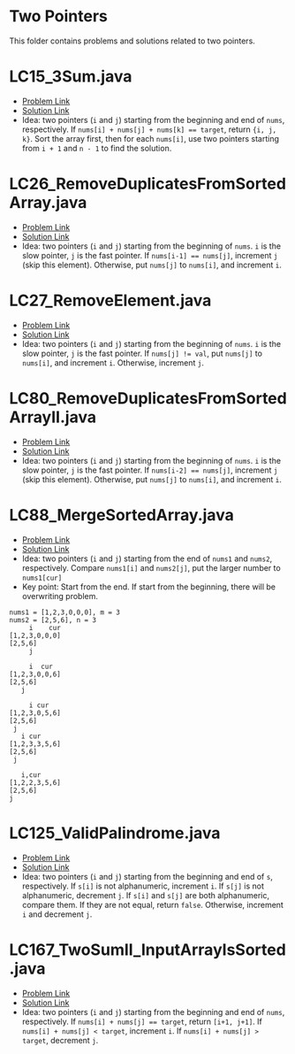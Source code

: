 # Two Pointers
This folder contains problems and solutions related to two pointers.

# LC15_3Sum.java
* [Problem Link](https://leetcode.com/problems/3sum/)
* [Solution Link](../../LC0001_1000/LC0011_0020/LC0015_3Sum.java)
* Idea: two pointers (`i` and `j`) starting from the beginning and end of `nums`, respectively. If `nums[i] + nums[j] + nums[k] == target`, return `{i, j, k}`. Sort the array first, then for each `nums[i]`, use two pointers starting from `i + 1` and `n - 1` to find the solution.

# LC26_RemoveDuplicatesFromSortedArray.java
* [Problem Link](https://leetcode.com/problems/remove-duplicates-from-sorted-array/)
* [Solution Link](../../LC0001_1000/LC0001_0100/LC0026_RemoveDuplicatesFromSortedArray.java)
* Idea: two pointers (`i` and `j`) starting from the beginning of `nums`. `i` is the slow pointer, `j` is the fast pointer. If `nums[i-1] == nums[j]`, increment `j` (skip this element). Otherwise, put `nums[j]` to `nums[i]`, and increment `i`.

# LC27_RemoveElement.java
* [Problem Link](https://leetcode.com/problems/remove-element/)
* [Solution Link](../../LC0001_1000/LC0001_0100/LC0027_RemoveElement.java)
* Idea: two pointers (`i` and `j`) starting from the beginning of `nums`. `i` is the slow pointer, `j` is the fast pointer. If `nums[j] != val`, put `nums[j]` to `nums[i]`, and increment `i`. Otherwise, increment `j`.

# LC80_RemoveDuplicatesFromSortedArrayII.java
* [Problem Link](https://leetcode.com/problems/remove-duplicates-from-sorted-array-ii/)
* [Solution Link](../../LC0001_1000/LC0071_0080/LC0080_RemoveDuplicatesFromSortedArrayII.java)
* Idea: two pointers (`i` and `j`) starting from the beginning of `nums`. `i` is the slow pointer, `j` is the fast pointer. If `nums[i-2] == nums[j]`, increment `j` (skip this element). Otherwise, put `nums[j]` to `nums[i]`, and increment `i`. 

# LC88_MergeSortedArray.java
* [Problem Link](https://leetcode.com/problems/merge-sorted-array/)
* [Solution Link](../../LC0001_1000/LC0001_0100/LC0088_MergeSortedArray.java)
* Idea: two pointers (`i` and `j`) starting from the end of `nums1` and `nums2`, respectively. Compare `nums1[i]` and `nums2[j]`, put the larger number to `nums1[cur]`
* Key point: Start from the end. If start from the beginning, there will be overwriting problem.
```
nums1 = [1,2,3,0,0,0], m = 3
nums2 = [2,5,6], n = 3
     i    cur
[1,2,3,0,0,0]
[2,5,6]
     j

     i  cur
[1,2,3,0,0,6]
[2,5,6]
   j

     i cur
[1,2,3,0,5,6]
[2,5,6]
 j
   i cur
[1,2,3,3,5,6]
[2,5,6]
 j

   i,cur
[1,2,2,3,5,6]
[2,5,6]
j
```
# LC125_ValidPalindrome.java
* [Problem Link](https://leetcode.com/problems/valid-palindrome/)
* [Solution Link](../../LC0001_1000/LC0121_0130/LC0125_ValidPalindrome.java)
* Idea: two pointers (`i` and `j`) starting from the beginning and end of `s`, respectively. If `s[i]` is not alphanumeric, increment `i`. If `s[j]` is not alphanumeric, decrement `j`. If `s[i]` and `s[j]` are both alphanumeric, compare them. If they are not equal, return `false`. Otherwise, increment `i` and decrement `j`.

# LC167_TwoSumII_InputArrayIsSorted.java
* [Problem Link](https://leetcode.com/problems/two-sum-ii-input-array-is-sorted/)
* [Solution Link](../../LC0001_1000/LC0161_0170/LC0167_TwoSumII_InputArrayIsSorted.java)
* Idea: two pointers (`i` and `j`) starting from the beginning and end of `nums`, respectively. If `nums[i] + nums[j] == target`, return `[i+1, j+1]`. If `nums[i] + nums[j] < target`, increment `i`. If `nums[i] + nums[j] > target`, decrement `j`.